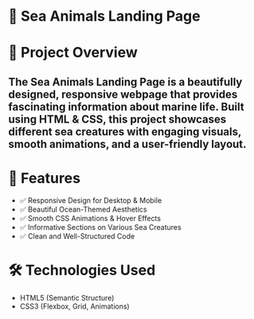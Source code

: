 # 🌊 Sea Animals Landing Page
# 📌 Project Overview
## The Sea Animals Landing Page is a beautifully designed, responsive webpage that provides fascinating information about marine life. Built using HTML & CSS, this project showcases different sea creatures with engaging visuals, smooth animations, and a user-friendly layout.

# 🎨 Features
- ✅ Responsive Design for Desktop & Mobile
- ✅ Beautiful Ocean-Themed Aesthetics
- ✅ Smooth CSS Animations & Hover Effects
- ✅ Informative Sections on Various Sea Creatures
- ✅ Clean and Well-Structured Code

# 🛠️ Technologies Used
- HTML5 (Semantic Structure)
- CSS3 (Flexbox, Grid, Animations)
